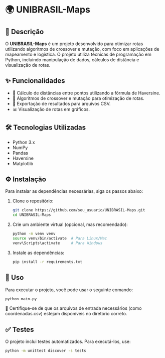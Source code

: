 # 🌍 UNIBRASIL-Maps

## 📝 Descrição

O **UNIBRASIL-Maps** é um projeto desenvolvido para otimizar rotas utilizando algoritmos de crossover e mutação, com foco em aplicações de mapeamento e logística. O projeto utiliza técnicas de programação em Python, incluindo manipulação de dados, cálculos de distância e visualização de rotas.

## ✨ Funcionalidades

- 📏 Cálculo de distâncias entre pontos utilizando a fórmula de Haversine.
- 🤝 Algoritmos de crossover e mutação para otimização de rotas.
- 📂 Exportação de resultados para arquivos CSV.
- 📊 Visualização de rotas em gráficos.

## 🛠️ Tecnologias Utilizadas

- Python 3.x
- NumPy
- Pandas
- Haversine
- Matplotlib

## ⚙️ Instalação

Para instalar as dependências necessárias, siga os passos abaixo:

1. Clone o repositório:

   ```bash
   git clone https://github.com/seu_usuario/UNIBRASIL-Maps.git
   cd UNIBRASIL-Maps
   ```

2. Crie um ambiente virtual (opcional, mas recomendado):

   ```bash
   python -m venv venv
   source venv/bin/activate  # Para Linux/Mac
   venv\Scripts\activate     # Para Windows
   ```

3. Instale as dependências:

   ```bash
   pip install -r requirements.txt
   ```

## 🚀 Uso

Para executar o projeto, você pode usar o seguinte comando:
   ```bash
   python main.py
   ```

📌 Certifique-se de que os arquivos de entrada necessários (como coordenadas.csv) estejam disponíveis no diretório correto.

## ✅ Testes

O projeto inclui testes automatizados. Para executá-los, use:
   ```bash
   python -m unittest discover -s tests
   ```
